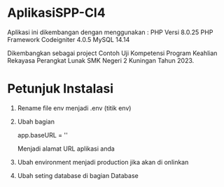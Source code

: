 # AplikasiSPP-CI4

Aplikasi ini dikembangan dengan menggunakan :
PHP Versi 8.0.25
PHP Framework Codeigniter 4.0.5
MySQL 14.14

Dikembangkan sebagai project Contoh Uji Kompetensi Program Keahlian Rekayasa Perangkat Lunak SMK Negeri 2 Kuningan Tahun 2023.

Petunjuk Instalasi
==================
1.  Rename file env menjadi .env (titik env)
2.  Ubah bagian 

    app.baseURL = ''

    Menjadi alamat URL aplikasi anda
3.  Ubah environment menjadi production jika akan di onlinkan
4.  Ubah seting database di bagian Database
